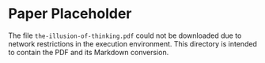 # Paper Placeholder

The file `the-illusion-of-thinking.pdf` could not be downloaded due to network restrictions in the execution environment. This directory is intended to contain the PDF and its Markdown conversion.

